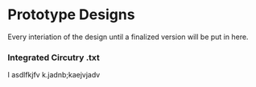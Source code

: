 # Prototype Designs
Every interiation of the design until a finalized version will be put in here.


### Integrated Circutry .txt

I asdlfkjfv k.jadnb;kaejvjadv


